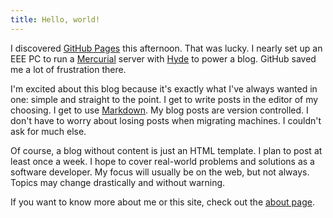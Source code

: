```yaml
---
title: Hello, world!
---
```


I discovered [GitHub Pages][1] this afternoon. That was lucky. I
nearly set up an EEE PC to run a [Mercurial][2] server with [Hyde][3]
to power a blog. GitHub saved me a lot of frustration there.

I'm excited about this blog because it's exactly what I've always
wanted in one: simple and straight to the point. I get to write
posts in the editor of my choosing. I get to use [Markdown][4]. My
blog posts are version controlled. I don't have to worry about
losing posts when migrating machines. I couldn't ask for much else.

Of course, a blog without content is just an HTML template. I plan
to post at least once a week. I hope to cover real-world problems
and solutions as a software developer. My focus will usually be on
the web, but not always. Topics may change drastically and without
warning.

If you want to know more about me or this site, check out the [about
page][5].

[1]: http://pages.github.com
[2]: https://www.mercurial-scm.org
[3]: http://ringce.com/hyde
[4]: http://daringfireball.net/projects/markdown/
[5]: /about/
